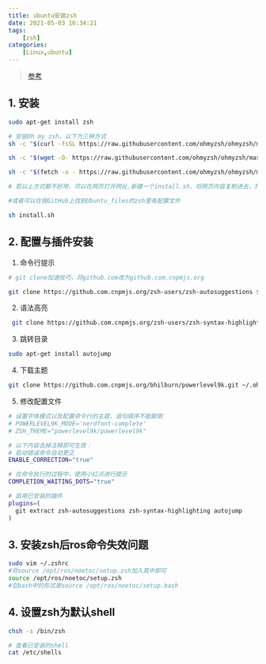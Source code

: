 ```yaml
---
title: ubuntu安装zsh
date: 2021-05-03 16:34:21
tags: 
    [zsh] 
categories: 
    [Linux,ubuntu]
---
```


> [参考](https://github.com/ohmyzsh/ohmyzsh)

## 1. 安装

```bash
sudo apt-get install zsh

# 安装Oh my zsh，以下为三种方式
sh -c "$(curl -fsSL https://raw.githubusercontent.com/ohmyzsh/ohmyzsh/master/tools/install.sh)"

sh -c "$(wget -O- https://raw.githubusercontent.com/ohmyzsh/ohmyzsh/master/tools/install.sh)"

sh -c "$(fetch -o - https://raw.githubusercontent.com/ohmyzsh/ohmyzsh/master/tools/install.sh)"

# 若以上方式都不好用，可以在网页打开网址,新建一个install.sh，将网页内容复制进去，然后执行

#或者可以在我GitHub上找到Ubuntu_files的zsh里有配置文件

sh install.sh
```
## 2. 配置与插件安装
1. 命令行提示

```bash
# git clone加速技巧，将github.com改为github.com.cnpmjs.org

git clone https://github.com.cnpmjs.org/zsh-users/zsh-autosuggestions ${ZSH_CUSTOM:-~/.oh-my-zsh/custom}/plugins/zsh-autosuggestions
```
2. 语法高亮

```bash
 git clone https://github.com.cnpmjs.org/zsh-users/zsh-syntax-highlighting.git ${ZSH_CUSTOM:-~/.oh-my-zsh/custom}/plugins/zsh-syntax-highlighting
```

3. 跳转目录

```bash
sudo apt-get install autojump
```
4. 下载主题
```BASH
git clone https://github.com.cnpmjs.org/bhilburn/powerlevel9k.git ~/.oh-my-zsh/custom/themes/powerlevel9k
```



5. 修改配置文件

```bash
# 设置字体模式以及配置命令行的主题，语句顺序不能颠倒
# POWERLEVEL9K_MODE='nerdfont-complete'
# ZSH_THEME="powerlevel9k/powerlevel9k"

# 以下内容去掉注释即可生效：
# 启动错误命令自动更正
ENABLE_CORRECTION="true"

# 在命令执行的过程中，使用小红点进行提示
COMPLETION_WAITING_DOTS="true"

# 启用已安装的插件
plugins=(
  git extract zsh-autosuggestions zsh-syntax-highlighting autojump
)
```

## 3. 安装zsh后ros命令失效问题

```bash
sudo vim ~/.zshrc
#将source /opt/ros/noetoc/setup.zsh加入其中即可
source /opt/ros/noetoc/setup.zsh
#在bash中的形式是source /opt/ros/noetoc/setup.bash
```

## 4. 设置zsh为默认shell

```bash
chsh -s /bin/zsh

# 查看已安装的shell
cat /etc/shells
```
